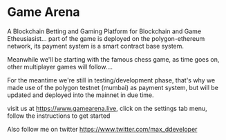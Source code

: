 # Game Arena
A Blockchain Betting and Gaming Platform for Blockchain and Game Etheusiasist... part of the game is deployed on the polygon-ethereum network, its payment system is a smart contract base system.

Meanwhile we'll be starting with the famous chess game, as time goes on, other multiplayer games will follow....

For the meantime we're still in testing/development phase, that's why we made use of the polygon testnet (mumbai) as payment system, but will be updated and deployed into the mainnet in due time.

visit us at https://www.gamearena.live, click on the settings tab menu, follow the instructions to get started

Also follow me on twitter https://www.twitter.com/max_ddeveloper
